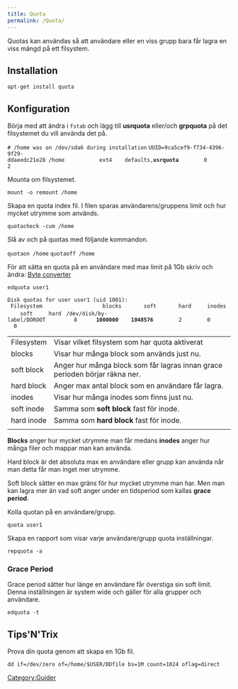 ```yaml
---
title: Quota
permalink: /Quota/
---
```


Quotas kan användas så att användare eller en viss grupp bara får lagra
en viss mängd på ett filsystem.

Installation
------------

`apt-get install quota`

Konfiguration
-------------

Börja med att ändra i `fstab` och lägg till **usrquota** eller/och
**grpquota** på det filsystemet du vill använda det på.

`# /home was on /dev/sda6 during installation`
`UUID=9ca5cef9-f734-4396-9f29-ddaeedc21e28 /home           ext4    defaults,`**`usrquota`**`        0       2`

Mounta om filsystemet.

`mount -o remount /home`

Skapa en quota index fil. I filen sparas användarens/gruppens limit och
hur mycket utrymme som används.

`quotacheck -cum /home`

Slå av och på quotas med följande kommandon.

`quotaon /home`
`quotaoff /home`

För att sätta en quota på en användare med max limit på 1Gb skriv och
ändra: [Byte converter](http://www.whatsabyte.com/P1/byteconverter.htm)

`edquota user1`

`Disk quotas for user user1 (uid 1001):`
` Filesystem                   blocks       soft       hard     inodes     soft     hard`
` /dev/disk/by-label/DOROOT         8      `**`1000000`**`    `**`1048576`**`        2        0        0`

|            |                                                                             |
|------------|-----------------------------------------------------------------------------|
| Filesystem | Visar vilket filsystem som har quota aktiverat                              |
| blocks     | Visar hur många block som används just nu.                                  |
| soft block | Anger hur många block som får lagras innan grace perioden börjar räkna ner. |
| hard block | Anger max antal block som en användare får lagra.                           |
| inodes     | Visar hur många inodes som finns just nu.                                   |
| soft inode | Samma som **soft block** fast för inode.                                    |
| hard inode | Samma som **hard block** fast för inode.                                    |
|            |                                                                             |

**Blocks** anger hur mycket utrymme man får medans **inodes** anger hur
många filer och mappar man kan använda.

Hard block är det absoluta max en användare eller grupp kan använda når
man detta får man inget mer utrymme.

Soft block sätter en max gräns för hur mycket utrymme man har. Men man
kan lagra mer än vad soft anger under en tidsperiod som kallas **grace
period**.

Kolla quotan på en användare/grupp.

`quota user1`

Skapa en rapport som visar varje användare/grupp quota inställningar.

`repquota -a`

### Grace Period

Grace period sätter hur länge en användare får överstiga sin soft limit.
Denna inställningen är system wide och gäller för alla grupper och
användare.

`edquota -t`

Tips'N'Trix
-----------

Prova din quota genom att skapa en 1Gb fil.

`dd if=/dev/zero of=/home/$USER/DDfile bs=1M count=1024 oflag=direct`

[Category:Guider](/Category:Guider "wikilink")